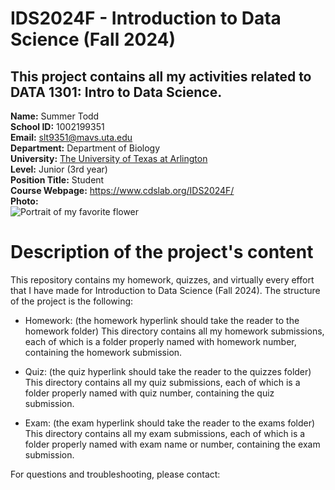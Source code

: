 # IDS2024F - Introduction to Data Science (Fall 2024)  
This project contains all my activities related to DATA 1301: Intro to Data Science.  
---
**Name:** Summer Todd  
**School ID:** 1002199351  
**Email:** slt9351@mavs.uta.edu  
**Department:** Department of Biology  
**University:** [The University of Texas at Arlington](https://www.uta.edu/)  
**Level:** <undergraduate> Junior (3rd year)  
**Position Title:** Student  
**Course Webpage:** <https://www.cdslab.org/IDS2024F/>  
**Photo:**  
![Portrait of my favorite flower]()  

# Description of the project's content  
This repository contains my homework, quizzes, and virtually every effort that I have made for Introduction to Data Science (Fall 2024). The structure of the project is the following:

+ Homework: (the homework hyperlink should take the reader to the homework folder)
This directory contains all my homework submissions, each of which is a folder properly named with homework number, containing the homework submission.

+ Quiz: (the quiz hyperlink should take the reader to the quizzes folder)
This directory contains all my quiz submissions, each of which is a folder properly named with quiz number, containing the quiz submission.

+ Exam: (the exam hyperlink should take the reader to the exams folder)
This directory contains all my exam submissions, each of which is a folder properly named with exam name or number, containing the exam submission.

For questions and troubleshooting, please contact:

<Summer Todd>
<slt9351@mavs.uta.edu>
<any other contact or signature information that you would like to add>
